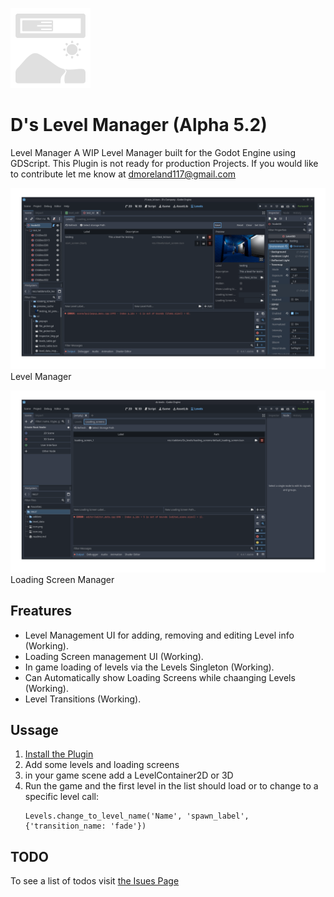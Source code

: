
![Level Manager UI](icon.png)
# D's Level Manager (Alpha 5.2)

Level Manager 
A WIP Level Manager built for the Godot Engine using GDScript. This Plugin is not ready for production Projects. If you would like to contribute let me know at dmoreland117@gmail.com

![Level Manager UI](screenshots/level_manager_screen.png)
Level Manager 

![Loading Screen Manager UI](screenshots/loading_screen_editor.png)
Loading Screen Manager

## Freatures
* Level Management UI for adding, removing and editing Level info (Working).
* Loading Screen management UI (Working).
* In game loading of levels via the Levels Singleton (Working).
* Can Automatically show Loading Screens while chaanging Levels (Working).
* Level Transitions (Working).

## Ussage
1. [Install the Plugin](https://github.com/dmoreland117/d-s-levels/wiki/Installation-Guide)
2. Add some levels and loading screens
3. in your game scene add a LevelContainer2D or 3D
4. Run the game and the first level in the list should load or to change to a specific level call:
    ```gdscript
    Levels.change_to_level_name('Name', 'spawn_label', {'transition_name: 'fade'})
    ```

## TODO
To see a list of todos visit [the Isues Page](https://github.com/dmoreland117/d-s-levels/issues)